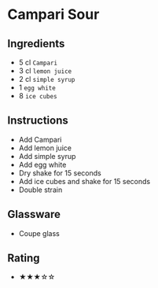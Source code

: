 # Campari Sour

## Ingredients
- 5 cl `Campari`
- 3 cl `lemon juice`
- 2 cl `simple syrup`
- 1 `egg white`
- 8 `ice cubes`

## Instructions
- Add Campari
- Add lemon juice
- Add simple syrup
- Add egg white
- Dry shake for 15 seconds
- Add ice cubes and shake for 15 seconds
- Double strain

## Glassware
- Coupe glass

## Rating
- ★★★☆☆
